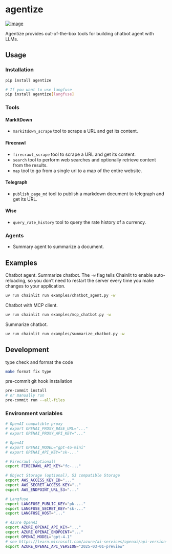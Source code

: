 # agentize
[![image](https://img.shields.io/pypi/v/agentize.svg)](https://pypi.python.org/pypi/agentize)

Agentize provides out-of-the-box tools for building chatbot agent with LLMs.

## Usage

### Installation

```sh
pip install agentize

# If you want to use langfuse
pip install agentize[langfuse]
```

### Tools


#### MarkItDown

- `markitdown_scrape` tool to scrape a URL and get its content.

#### Firecrawl

- `firecrawl_scrape` tool to scrape a URL and get its content.
- `search` tool to perform web searches and optionally retrieve content from the results.
- `map` tool to go from a single url to a map of the entire website.

#### Telegraph

- `publish_page_md` tool to publish a markdown document to telegraph and get its URL.

#### Wise

- `query_rate_history` tool to query the rate history of a currency.

### Agents

- Summary agent to summarize a document.

## Examples

Chatbot agent. Summarize chatbot. The `-w` flag tells Chainlit to enable auto-reloading, so you don’t need to restart the server every time you make changes to your application.

```sh
uv run chainlit run examples/chatbot_agent.py -w
```

Chatbot with MCP client.

```sh
uv run chainlit run examples/mcp_chatbot.py -w
```

Summarize chatbot.

```sh
uv run chainlit run examples/summarize_chatbot.py -w
```

## Development

type check and format the code

```sh
make format fix type
```

pre-commit git hook installation

```sh
pre-commit install
# or manually run
pre-commit run --all-files
```

### Environment variables

```sh
# OpenAI compatible proxy
# export OPENAI_PROXY_BASE_URL="..."
# export OPENAI_PROXY_API_KEY="..."

# OpenAI
# export OPENAI_MODEL="gpt-4o-mini"
# export OPENAI_API_KEY="sk-..."

# Firecrawl (optional)
export FIRECRAWL_API_KEY="fc-..."

# Object Storage (optional), S3 compatible Storage
export AWS_ACCESS_KEY_ID="..."
export AWS_SECRET_ACCESS_KEY=".."
export AWS_ENDPOINT_URL_S3="..."

# Langfuse
export LANGFUSE_PUBLIC_KEY="pk-..."
export LANGFUSE_SECRET_KEY="sk-..."
export LANGFUSE_HOST="..."

# Azure OpenAI
export AZURE_OPENAI_API_KEY="..."
export AZURE_OPENAI_ENDPOINT="..."
export OPENAI_MODEL="gpt-4.1"
# see https://learn.microsoft.com/azure/ai-services/openai/api-version-deprecation for more details
export AZURE_OPENAI_API_VERSION="2025-03-01-preview"
```
